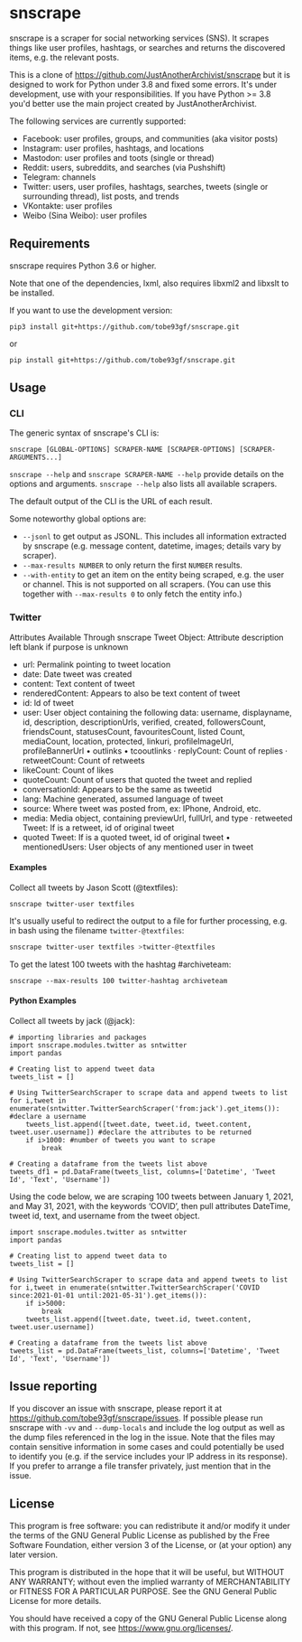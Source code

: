 # snscrape
snscrape is a scraper for social networking services (SNS). It scrapes things like user profiles, hashtags, or searches and returns the discovered items, e.g. the relevant posts.

This is a clone of https://github.com/JustAnotherArchivist/snscrape but it is designed to work for Python under 3.8 and fixed some errors. It's under development, use with your responsibilities. If you have Python >= 3.8 you'd better use the main project created by JustAnotherArchivist.

The following services are currently supported:

* Facebook: user profiles, groups, and communities (aka visitor posts)
* Instagram: user profiles, hashtags, and locations
* Mastodon: user profiles and toots (single or thread)
* Reddit: users, subreddits, and searches (via Pushshift)
* Telegram: channels
* Twitter: users, user profiles, hashtags, searches, tweets (single or surrounding thread), list posts, and trends
* VKontakte: user profiles
* Weibo (Sina Weibo): user profiles

## Requirements
snscrape requires Python 3.6 or higher.

Note that one of the dependencies, lxml, also requires libxml2 and libxslt to be installed.

If you want to use the development version:

    pip3 install git+https://github.com/tobe93gf/snscrape.git
    
or

    pip install git+https://github.com/tobe93gf/snscrape.git

## Usage
### CLI
The generic syntax of snscrape's CLI is:

    snscrape [GLOBAL-OPTIONS] SCRAPER-NAME [SCRAPER-OPTIONS] [SCRAPER-ARGUMENTS...]

`snscrape --help` and `snscrape SCRAPER-NAME --help` provide details on the options and arguments. `snscrape --help` also lists all available scrapers.

The default output of the CLI is the URL of each result.

Some noteworthy global options are:

* `--jsonl` to get output as JSONL. This includes all information extracted by snscrape (e.g. message content, datetime, images; details vary by scraper).
* `--max-results NUMBER` to only return the first `NUMBER` results.
* `--with-entity` to get an item on the entity being scraped, e.g. the user or channel. This is not supported on all scrapers. (You can use this together with `--max-results 0` to only fetch the entity info.)

### Twitter
Attributes Available Through snscrape Tweet Object: Attribute description left blank if purpose is unknown
* url: Permalink pointing to tweet location 
* date: Date tweet was created 
* content: Text content of tweet 
* renderedContent: Appears to also be text content of tweet 
* id: ld of tweet 
* user: User object containing the following data: username, displayname, id, description, descriptionUrls, verified, created, followersCount, friendsCount,
statusesCount, favouritesCount, listed Count, mediaCount, location, protected, linkuri, profileImageUrl, profileBannerUrl • outlinks • tcooutlinks · replyCount: Count of replies · retweetCount: Count of retweets 
* likeCount: Count of likes 
* quoteCount: Count of users that quoted the tweet and replied 
* conversationld: Appears to be the same as tweetid 
* lang: Machine generated, assumed language of tweet 
* source: Where tweet was posted from, ex: IPhone, Android, etc. 
* media: Media object, containing previewUrl, fullUrl, and type · retweeted Tweet: If is a retweet, id of original tweet 
* quoted Tweet: If is a quoted tweet, id of original tweet • mentionedUsers: User objects of any mentioned user in tweet


#### Examples
Collect all tweets by Jason Scott (@textfiles):

    snscrape twitter-user textfiles

It's usually useful to redirect the output to a file for further processing, e.g. in bash using the filename `twitter-@textfiles`:

```bash
snscrape twitter-user textfiles >twitter-@textfiles
```

To get the latest 100 tweets with the hashtag #archiveteam:

    snscrape --max-results 100 twitter-hashtag archiveteam

#### Python Examples
Collect all tweets by jack (@jack):

    # importing libraries and packages
    import snscrape.modules.twitter as sntwitter
    import pandas

    # Creating list to append tweet data 
    tweets_list = []

    # Using TwitterSearchScraper to scrape data and append tweets to list
    for i,tweet in enumerate(sntwitter.TwitterSearchScraper('from:jack').get_items()): #declare a username 
        tweets_list.append([tweet.date, tweet.id, tweet.content, tweet.user.username]) #declare the attributes to be returned
        if i>1000: #number of tweets you want to scrape
            break
    
    # Creating a dataframe from the tweets list above 
    tweets_df1 = pd.DataFrame(tweets_list, columns=['Datetime', 'Tweet Id', 'Text', 'Username'])


Using the code below, we are scraping 100 tweets between January 1, 2021, and May 31, 2021, with the keywords ‘COVID’, then pull attributes DateTime, tweet id, text, and username from the tweet object.

    import snscrape.modules.twitter as sntwitter
    import pandas

    # Creating list to append tweet data to
    tweets_list = []

    # Using TwitterSearchScraper to scrape data and append tweets to list
    for i,tweet in enumerate(sntwitter.TwitterSearchScraper('COVID since:2021-01-01 until:2021-05-31').get_items()):
        if i>5000:
            break
        tweets_list.append([tweet.date, tweet.id, tweet.content, tweet.user.username])
    
    # Creating a dataframe from the tweets list above
    tweets_list = pd.DataFrame(tweets_list, columns=['Datetime', 'Tweet Id', 'Text', 'Username'])


## Issue reporting
If you discover an issue with snscrape, please report it at <https://github.com/tobe93gf/snscrape/issues>. If possible please run snscrape with `-vv` and `--dump-locals` and include the log output as well as the dump files referenced in the log in the issue. Note that the files may contain sensitive information in some cases and could potentially be used to identify you (e.g. if the service includes your IP address in its response). If you prefer to arrange a file transfer privately, just mention that in the issue.

## License
This program is free software: you can redistribute it and/or modify it under the terms of the GNU General Public License as published by the Free Software Foundation, either version 3 of the License, or (at your option) any later version.

This program is distributed in the hope that it will be useful, but WITHOUT ANY WARRANTY; without even the implied warranty of MERCHANTABILITY or FITNESS FOR A PARTICULAR PURPOSE.  See the GNU General Public License for more details.

You should have received a copy of the GNU General Public License along with this program.  If not, see <https://www.gnu.org/licenses/>.
